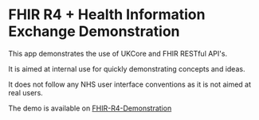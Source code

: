 # FHIR R4 + Health Information Exchange Demonstration

This app demonstrates the use of UKCore and FHIR RESTful API's.

It is aimed at internal use for quickly demonstrating concepts and ideas.

It does not follow any NHS user interface conventions as it is not aimed at real users. 

The demo is available on [FHIR-R4-Demonstration](https://nhsdigital.github.io/FHIR-R4-Demonstration/)

